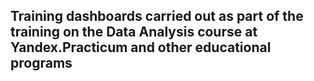 ## Training dashboards carried out as part of the training on the Data Analysis сourse at Yandex.Practicum and other educational programs
